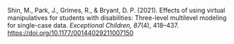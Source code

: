 Shin, M., Park, J., Grimes, R., & Bryant, D. P. (2021). Effects of using virtual manipulatives for students with disabilities: Three-level multilevel modeling for single-case data. *Exceptional Children, 87*(4), 418–437. https://doi.org/10.1177/00144029211007150
